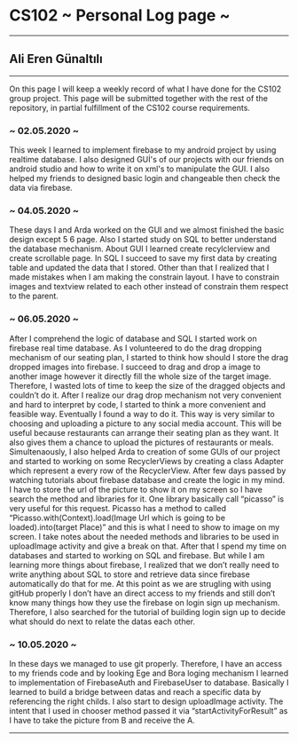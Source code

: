 # CS102 ~ Personal Log page ~
****
## Ali Eren Günaltılı
****

On this page I will keep a weekly record of what I have done for the CS102 group project. This page will be submitted together with the rest of the repository, in partial fulfillment of the CS102 course requirements.

### ~ 02.05.2020 ~
This week I learned to implement firebase to my android project by using realtime database. I also designed GUİ's of our projects with our friends on android studio and how to write it on xml's to manipulate the GUI. I also helped my friends to designed basic login and changeable then check the data via firebase.

### ~ 04.05.2020 ~
 These days I and Arda worked on the GUI and we almost finished the basic design except 5 6 page. Also I started study on SQL to better understand the database mechanism. About GUI I learned create recylclerview and create scrollable page. In SQL I succeed to save my first data by creating table and updated the data that I stored. Other than that I realized that I made mistakes when I am making the constrain layout. I have to constrain images and textview related to each other instead of constrain them respect to the parent. 

### ~ 06.05.2020 ~
 After I comprehend the logic of database and SQL I started work on firebase real time database. As I volunteered to do the drag dropping mechanism of our seating plan, I started to think how should I store the drag dropped images into firebase. I succeed to drag and drop a image to another image however it directly fill the whole size of the target image. Therefore, I wasted lots of time to keep the size of the dragged objects and couldn’t do it. After I realize our drag drop mechanism not very convenient and hard to interpret by code, I started to think a more convenient and feasible way. Eventually I found a way to do it. This way is very similar to choosing and uploading a picture to any social media account. This will be useful because restaurants can arrange their seating plan as they want. It also gives them a chance to upload the pictures of restaurants or meals. Simultenaously, I also helped Arda to creation of some GUIs of our project and started to working on some RecyclerViews by creating a class Adapter which represent a every row of the RecyclerView. After few days passed by watching tutorials about firebase database and create the logic in my mind. I have to store the url of the picture to show it on my screen so I have search the method and libraries for it. One library basically call “picasso” is very useful for this request. Picasso has a method to called “Picasso.with(Context).load(Image Url which is going to be loaded).into(target Place)” and this is what I need to show to image on my screen. I take notes about the needed methods and libraries to be used in uploadImage activity and give a break on that.  After that I spend my time on databases and started to working on SQL and firebase. But while I am learning more things about firebase, I realized that we don’t really need to write anything about SQL to store and retrieve data since firebase automatically do that for me. At this point as we are strugling with using gitHub properly I don’t have an direct access to my friends and still don’t know many things how they use the firebase on login sign up mechanism. Therefore, I also searched for the tutorial of building login sign up to decide what should do next to relate the datas each other.
 ### ~ 10.05.2020 ~
 In these days we managed to use git properly. Therefore, I have an access to my friends code and by looking Ege and Bora loging mechanism I learned to implementation of FirebaseAuth and FirebaseUser to database. Basically I learned to build a bridge between datas and reach a specific data by referencing the right childs. I also start to design uploadImage activity. The intent that I used in chooser method passed it via “startActivityForResult” as I have to take the picture from B and receive the A. 
 

****
